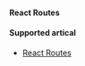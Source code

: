 #### React Routes

#### Supported artical
 - [React Routes](https://medium.freecodecamp.org/beginners-guide-to-react-router-4-8959ceb3ad58)